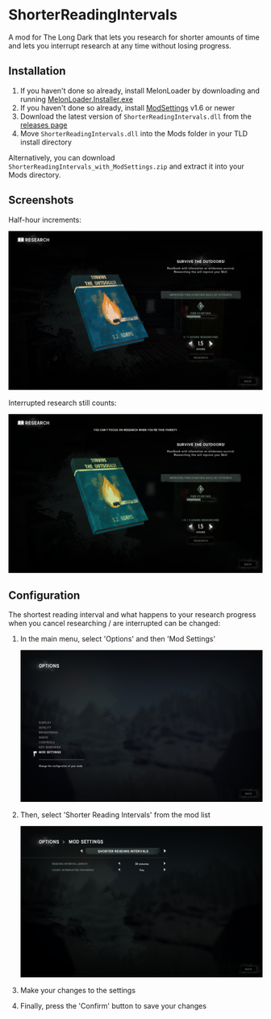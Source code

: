 # ShorterReadingIntervals

A mod for The Long Dark that lets you research for shorter amounts of time and lets you interrupt research at any time without losing progress.

## Installation

1. If you haven't done so already, install MelonLoader by downloading and running [MelonLoader.Installer.exe](https://github.com/HerpDerpinstine/MelonLoader/releases/latest/download/MelonLoader.Installer.exe)
2. If you haven't done so already, install [ModSettings](https://github.com/zeobviouslyfakeacc/ModSettings) v1.6 or newer
3. Download the latest version of `ShorterReadingIntervals.dll` from the [releases page](https://github.com/zeobviouslyfakeacc/ShorterReadingIntervals/releases)
4. Move `ShorterReadingIntervals.dll` into the Mods folder in your TLD install directory

Alternatively, you can download `ShorterReadingIntervals_with_ModSettings.zip` and extract it into your Mods directory.

## Screenshots

Half-hour increments:

![Screenshot of reading in half-hour increments](images/screenshot-1.png)

Interrupted research still counts:

![Screenshot of interrupted reading progress being counted](images/screenshot-2.png)

## Configuration

The shortest reading interval and what happens to your research progress when you cancel researching / are interrupted can be changed:

1. In the main menu, select 'Options' and then 'Mod Settings'

   ![Screenshot of options](images/settings-1.png)
2. Then, select 'Shorter Reading Intervals' from the mod list

   ![Screenshot of mod settings](images/settings-2.png)
3. Make your changes to the settings
4. Finally, press the 'Confirm' button to save your changes
